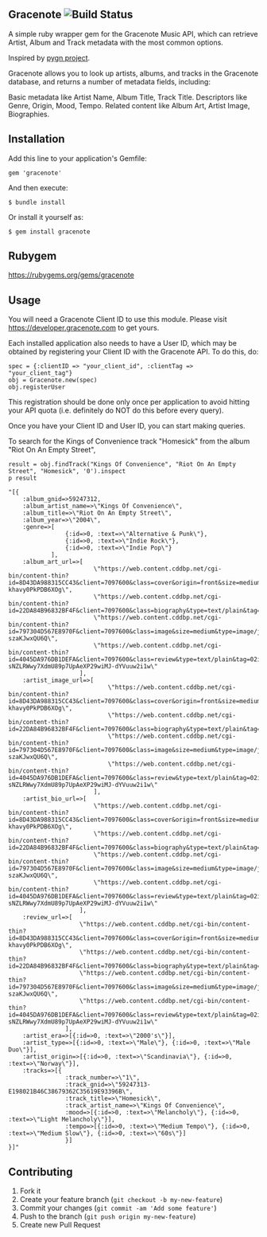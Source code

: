 ## Gracenote ![Build Status](https://secure.travis-ci.org/rubygems/rubygems.org.png?branch=master)
A simple ruby wrapper gem for the Gracenote Music API, which can retrieve Artist, Album and Track metadata with the most common options.

Inspired by <a href="https://github.com/cweichen/pygn">pygn project</a>.

Gracenote allows you to look up artists, albums, and tracks in the Gracenote database, and returns a number of metadata fields, including:

Basic metadata like Artist Name, Album Title, Track Title.
Descriptors like Genre, Origin, Mood, Tempo.
Related content like Album Art, Artist Image, Biographies.

## Installation

Add this line to your application's Gemfile:

    gem 'gracenote'

And then execute:

    $ bundle install

Or install it yourself as:

    $ gem install gracenote

## Rubygem
	
<a href="https://rubygems.org/gems/gracenote">https://rubygems.org/gems/gracenote</a>

## Usage

You will need a Gracenote Client ID to use this module. Please visit https://developer.gracenote.com to get yours.

Each installed application also needs to have a User ID, which may be obtained by registering your Client ID with the Gracenote API. To do this, do:

    spec = {:clientID => "your_client_id", :clientTag => "your_client_tag"}
    obj = Gracenote.new(spec)
    obj.registerUser

This registration should be done only once per application to avoid hitting your API quota (i.e. definitely do NOT do this before every query).

Once you have your Client ID and User ID, you can start making queries.

To search for the Kings of Convenience track "Homesick" from the album "Riot On An Empty Street",

    result = obj.findTrack("Kings Of Convenience", "Riot On An Empty Street", "Homesick", '0').inspect
    p result

    "[{
    	:album_gnid=>59247312, 
    	:album_artist_name=>\"Kings Of Convenience\", 
    	:album_title=>\"Riot On An Empty Street\", 
    	:album_year=>\"2004\", 
    	:genre=>[
    				{:id=>0, :text=>\"Alternative & Punk\"}, 
    				{:id=>0, :text=>\"Indie Rock\"}, 
    				{:id=>0, :text=>\"Indie Pop\"}
    			], 
		:album_art_url=>[
							\"https://web.content.cddbp.net/cgi-bin/content-thin?id=8D43DA988315CC43&client=7097600&class=cover&origin=front&size=medium&type=image/jpeg&tag=02BRjsNLZYowVXp0wIWfvtWO1QSISZ1t0YD7Pd5n-khavy0PkPDB6XOg\", 
							\"https://web.content.cddbp.net/cgi-bin/content-thin?id=22DA84B96832BF4F&client=7097600&class=biography&type=text/plain&tag=021ZJF4GBUyZMsNd2KuX0cXK8Av.xR0QtaXUGYjxzx483r2cTnn668Bg\", 
							\"https://web.content.cddbp.net/cgi-bin/content-thin?id=797304D567E8970F&client=7097600&class=image&size=medium&type=image/jpeg&tag=02FtBZ1phn1i5tao2YrRWSM27dc65Xtbdz5uqCVFlbTj-szaKJwxQU6Q\", 
							\"https://web.content.cddbp.net/cgi-bin/content-thin?id=4045DA976DB1DEFA&client=7097600&class=review&type=text/plain&tag=02iuit24FNZPZYA-sNZLRWwy7XdmU89p7UpAeXP29wiMJ-dYVuuw2i1w\"
						], 
		:artist_image_url=>[
								\"https://web.content.cddbp.net/cgi-bin/content-thin?id=8D43DA988315CC43&client=7097600&class=cover&origin=front&size=medium&type=image/jpeg&tag=02BRjsNLZYowVXp0wIWfvtWO1QSISZ1t0YD7Pd5n-khavy0PkPDB6XOg\", 
								\"https://web.content.cddbp.net/cgi-bin/content-thin?id=22DA84B96832BF4F&client=7097600&class=biography&type=text/plain&tag=021ZJF4GBUyZMsNd2KuX0cXK8Av.xR0QtaXUGYjxzx483r2cTnn668Bg\", 
								\"https://web.content.cddbp.net/cgi-bin/content-thin?id=797304D567E8970F&client=7097600&class=image&size=medium&type=image/jpeg&tag=02FtBZ1phn1i5tao2YrRWSM27dc65Xtbdz5uqCVFlbTj-szaKJwxQU6Q\", 
								\"https://web.content.cddbp.net/cgi-bin/content-thin?id=4045DA976DB1DEFA&client=7097600&class=review&type=text/plain&tag=02iuit24FNZPZYA-sNZLRWwy7XdmU89p7UpAeXP29wiMJ-dYVuuw2i1w\"
							], 
		:artist_bio_url=>[
							\"https://web.content.cddbp.net/cgi-bin/content-thin?id=8D43DA988315CC43&client=7097600&class=cover&origin=front&size=medium&type=image/jpeg&tag=02BRjsNLZYowVXp0wIWfvtWO1QSISZ1t0YD7Pd5n-khavy0PkPDB6XOg\", 
							\"https://web.content.cddbp.net/cgi-bin/content-thin?id=22DA84B96832BF4F&client=7097600&class=biography&type=text/plain&tag=021ZJF4GBUyZMsNd2KuX0cXK8Av.xR0QtaXUGYjxzx483r2cTnn668Bg\", 
							\"https://web.content.cddbp.net/cgi-bin/content-thin?id=797304D567E8970F&client=7097600&class=image&size=medium&type=image/jpeg&tag=02FtBZ1phn1i5tao2YrRWSM27dc65Xtbdz5uqCVFlbTj-szaKJwxQU6Q\", 
							\"https://web.content.cddbp.net/cgi-bin/content-thin?id=4045DA976DB1DEFA&client=7097600&class=review&type=text/plain&tag=02iuit24FNZPZYA-sNZLRWwy7XdmU89p7UpAeXP29wiMJ-dYVuuw2i1w\"
						], 
		:review_url=>[
						\"https://web.content.cddbp.net/cgi-bin/content-thin?id=8D43DA988315CC43&client=7097600&class=cover&origin=front&size=medium&type=image/jpeg&tag=02BRjsNLZYowVXp0wIWfvtWO1QSISZ1t0YD7Pd5n-khavy0PkPDB6XOg\", 
						\"https://web.content.cddbp.net/cgi-bin/content-thin?id=22DA84B96832BF4F&client=7097600&class=biography&type=text/plain&tag=021ZJF4GBUyZMsNd2KuX0cXK8Av.xR0QtaXUGYjxzx483r2cTnn668Bg\", 
						\"https://web.content.cddbp.net/cgi-bin/content-thin?id=797304D567E8970F&client=7097600&class=image&size=medium&type=image/jpeg&tag=02FtBZ1phn1i5tao2YrRWSM27dc65Xtbdz5uqCVFlbTj-szaKJwxQU6Q\", 
						\"https://web.content.cddbp.net/cgi-bin/content-thin?id=4045DA976DB1DEFA&client=7097600&class=review&type=text/plain&tag=02iuit24FNZPZYA-sNZLRWwy7XdmU89p7UpAeXP29wiMJ-dYVuuw2i1w\"
					], 
		:artist_era=>[{:id=>0, :text=>\"2000's\"}], 
		:artist_type=>[{:id=>0, :text=>\"Male\"}, {:id=>0, :text=>\"Male Duo\"}], 
		:artist_origin=>[{:id=>0, :text=>\"Scandinavia\"}, {:id=>0, :text=>\"Norway\"}], 
		:tracks=>[{
					:track_number=>\"1\", 
					:track_gnid=>\"59247313-E198021B46C38679362C35619E93396B\", 
					:track_title=>\"Homesick\", 
					:track_artist_name=>\"Kings Of Convenience\", 
					:mood=>[{:id=>0, :text=>\"Melancholy\"}, {:id=>0, :text=>\"Light Melancholy\"}], 
					:tempo=>[{:id=>0, :text=>\"Medium Tempo\"}, {:id=>0, :text=>\"Medium Slow\"}, {:id=>0, :text=>\"60s\"}]
					}]
	}]"

## Contributing

1. Fork it
2. Create your feature branch (`git checkout -b my-new-feature`)
3. Commit your changes (`git commit -am 'Add some feature'`)
4. Push to the branch (`git push origin my-new-feature`)
5. Create new Pull Request
